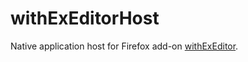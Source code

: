 # withExEditorHost
Native application host for Firefox add-on [withExEditor](https://addons.mozilla.org/ja/firefox/addon/withexeditor/).
